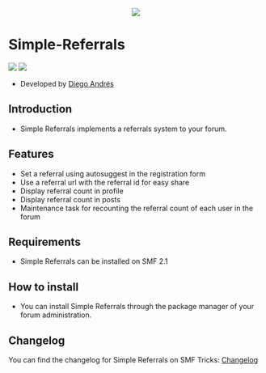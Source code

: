  <p align="center">
    <img src="https://smftricks.com/logos/logo.png">
 </p>

# Simple-Referrals
<img src="https://img.shields.io/badge/License-GPL 3.0-a05a3f?style=flat-square"> <img src="https://img.shields.io/badge/SMF-2.1-3f73a0?style=flat-square">

* Developed by [Diego Andrés](https://github.com/DiegoAndresCortes)

## Introduction
* Simple Referrals implements a referrals system to your forum.

## Features
- Set a referral using autosuggest in the registration form
- Use a referral url with the referral id for easy share
- Display referral count in profile
- Display referral count in posts
- Maintenance task for recounting the referral count of each user in the forum

## Requirements
* Simple Referrals can be installed on SMF 2.1

## How to install
* You can install Simple Referrals through the package manager of your forum administration.

## Changelog
You can find the changelog for Simple Referrals on SMF Tricks: [Changelog](https://smftricks.com/index.php?topic=2202.0)
